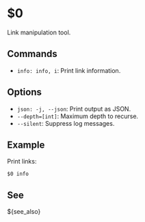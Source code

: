 $0
==

Link manipulation tool.

## Commands

* `info: info, i`: Print link information.

## Options

* `json: -j, --json`: Print output as JSON.
* `--depth=[int]`: Maximum depth to recurse.
* `--silent`: Suppress log messages.

## Example

Print links:

```
$0 info
```

## See

${see_also}
